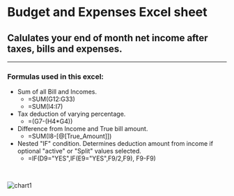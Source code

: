 

# Budget and Expenses Excel sheet

## Calulates your end of month net income after taxes, bills and expenses.
-----

### Formulas used in this excel:

- Sum of all Bill and Incomes.
    - =SUM(G12:G33)
    - =SUM(I4:I7)
- Tax deduction of varying percentage.
    - =(G7-(H4*G4))
- Difference from Income and True bill amount.
    - =SUM(I8-[@[True_Amount]])
- Nested "IF" condition. Determines deduction amount from income if optional "active" or "Split" values selected.
    - =IF(D9="YES",IF(E9="YES",F9/2,F9), F9-F9)

<br>


![chart1](https://user-images.githubusercontent.com/52839097/217931305-b975393b-6bf5-4f1f-bb96-095db8abc7aa.PNG)
